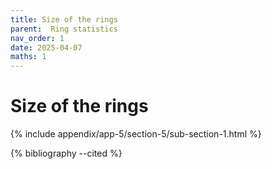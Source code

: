```yaml
---
title: Size of the rings
parent:  Ring statistics
nav_order: 1
date: 2025-04-07
maths: 1
---
```


# Size of the rings

{% include appendix/app-5/section-5/sub-section-1.html %}

{% bibliography --cited %}

